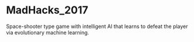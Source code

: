 # MadHacks_2017
Space-shooter type game with intelligent AI that learns to defeat the player via evolutionary machine learning.
